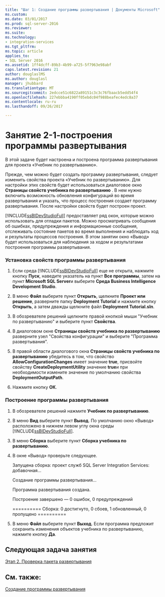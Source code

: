 ```yaml
---
title: "Шаг 1: Создание программы развертывания | Документы Microsoft"
ms.custom: 
ms.date: 03/01/2017
ms.prod: sql-server-2016
ms.reviewer: 
ms.suite: 
ms.technology:
- integration-services
ms.tgt_pltfrm: 
ms.topic: article
applies_to:
- SQL Server 2016
ms.assetid: 1ff4dcff-89b3-4b99-a725-5f7963e98abf
caps.latest.revision: 21
author: douglaslMS
ms.author: douglasl
manager: jhubbard
ms.translationtype: MT
ms.sourcegitcommit: 2edcce51c6822a89151c3c3c76fbaacb5edd54f4
ms.openlocfilehash: 227ebbba4190ff05ebdc04f988beafec4edc8a37
ms.contentlocale: ru-ru
ms.lasthandoff: 09/26/2017

---
```

# <a name="lesson-2-1---building-the-deployment-utility"></a>Занятие 2-1-построения программы развертывания
В этой задаче будет настроена и построена программа развертывания для проекта «Учебник по развертыванию».  
  
Прежде, чем можно будет создать программу развертывания, следует изменить свойства проекта «Учебник по развертыванию». Для настройки этих свойств будет использоваться диалоговое окно **Страницы свойств учебника по развертыванию** . В нем нужно включить возможность обновления конфигураций во время развертывания и указать, что процесс построения создает программу развертывания. После настройки свойств будет построен проект.  
  
[!INCLUDE[ssBIDevStudioFull](../includes/ssbidevstudiofull-md.md)] предоставляет ряд окон, которые можно использовать для отладки пакетов. Можно просматривать сообщения об ошибках, предупреждения и информационные сообщения, отслеживать состояние пакетов во время выполнения и наблюдать ход и результаты процессов построения. В этом занятии окно «Вывод» будет использоваться для наблюдения за ходом и результатами построения программы развертывания.  
  
### <a name="to-set-the-deployment-utility-properties"></a>Установка свойств программы развертывания  
  
1.  Если среда [!INCLUDE[ssBIDevStudioFull](../includes/ssbidevstudiofull-md.md)] еще не открыта, нажмите кнопку **Пуск**, наведите указатель на пункт **Все программы**, затем на пункт **Microsoft SQL Server**и выберите **Среда Business Intelligence Development Studio**.  
  
2.  В меню **Файл** выберите пункт **Открыть**, щелкните **Проект или решение**, разверните папку **Deployment Tutorial** и нажмите кнопку **Открыть**, а затем дважды щелкните файл **Deployment Tutorial.sln**.  
  
3.  В обозревателе решений щелкните правой кнопкой мыши "Учебник по развертыванию" и выберите пункт **Свойства**.  
  
4.  В диалоговом окне **Страницы свойств учебника по развертыванию** разверните узел "Свойства конфигурации" и выберите "Программа развертывания".  
  
5.  В правой области диалогового окна **Страницы свойств учебника по развертыванию** убедитесь в том, что свойство **AllowConfigurationChanges** имеет значение **true**, присвойте свойству **CreateDeploymentUtility** значение **true**и при необходимости измените значение по умолчанию свойства **DeploymentOutputPath**.  
  
6.  Нажмите кнопку **ОК**.  
  
### <a name="to-build-the-deployment-utility"></a>Построение программы развертывания  
  
1.  В обозревателе решений нажмите **Учебник по развертыванию**.  
  
2.  В меню **Вид** выберите пункт **Вывод**. По умолчанию окно «Вывод» расположено в нижнем левом углу окна среды [!INCLUDE[ssBIDevStudioFull](../includes/ssbidevstudiofull-md.md)].  
  
3.  В меню **Сборка** выберите пункт **Сборка учебника по развертыванию**.  
  
4.  В окне «Вывод» проверьте следующее.  
  
    Запущена сборка: проект служб SQL Server Integration Services: добавочная...  
  
    Создание программы развертывания...  
  
    Программа развертывания создана.  
  
    Построение завершено — 0 ошибок, 0 предупреждений  
  
    ========== Сборка: 0 достигнуто, 0 сбоев, 1 обновленный, 0 пропущено ==========  
  
5.  В меню **Файл** выберите пункт **Выход**. Если программа предложит сохранить изменения объектов учебника по развертыванию, нажмите кнопку **Да**.  
  
## <a name="next-task-in-lesson"></a>Следующая задача занятия  
[Этап 2. Проверка пакета развертывания](../integration-services/lesson-2-2-verifying-the-deployment-bundle.md)  
  
## <a name="see-also"></a>См. также:  
[Создание программы развертывания](../integration-services/packages/create-a-deployment-utility.md)  
  
  
  

